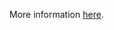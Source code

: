 More information [here](https://docs.prismacloud.io/en/enterprise-edition/policy-reference/ibm-policies/ibm-iam-policies/bc-ibm-2-3).
